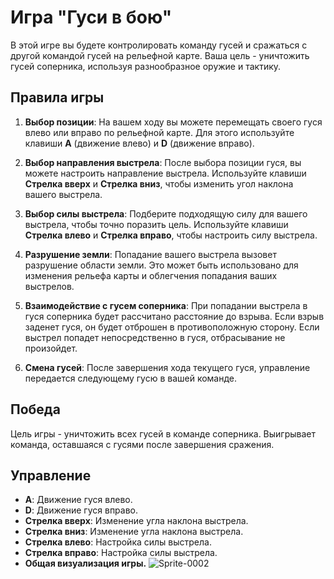 # Игра "Гуси в бою"

 В этой игре вы будете контролировать команду гусей и сражаться с другой командой гусей на рельефной карте. Ваша цель - уничтожить гусей соперника, используя разнообразное оружие и тактику.

## Правила игры

1. **Выбор позиции**: На вашем ходу вы можете перемещать своего гуся влево или вправо по рельефной карте. Для этого используйте клавиши **A** (движение влево) и **D** (движение вправо).

2. **Выбор направления выстрела**: После выбора позиции гуся, вы можете настроить направление выстрела. Используйте клавиши **Стрелка вверх** и **Стрелка вниз**, чтобы изменить угол наклона вашего выстрела.

3. **Выбор силы выстрела**: Подберите подходящую силу для вашего выстрела, чтобы точно поразить цель. Используйте клавиши **Стрелка влево** и **Стрелка вправо**, чтобы настроить силу выстрела.

4. **Разрушение земли**: Попадание вашего выстрела вызовет разрушение области земли. Это может быть использовано для изменения рельефа карты и облегчения попадания ваших выстрелов.

5. **Взаимодействие с гусем соперника**: При попадании выстрела в гуся соперника будет рассчитано расстояние до взрыва. Если взрыв заденет гуся, он будет отброшен в противоположную сторону. Если выстрел попадет непосредственно в гуся, отбрасывание не произойдет.

6. **Смена гусей**: После завершения хода текущего гуся, управление передается следующему гусю в вашей команде.

## Победа

Цель игры - уничтожить всех гусей в команде соперника. Выигрывает команда, оставшаяся с гусями после завершения сражения.

## Управление

- **A**: Движение гуся влево.
- **D**: Движение гуся вправо.
- **Стрелка вверх**: Изменение угла наклона выстрела.
- **Стрелка вниз**: Изменение угла наклона выстрела.
- **Стрелка влево**: Настройка силы выстрела.
- **Стрелка вправо**: Настройка силы выстрела.
- **Общая визуализация игры.**
![Sprite-0002](https://github.com/Nikita-Etinger/GuseGame-worm-/assets/113473133/b64c4993-f4e2-47c6-b1a6-2681e3aa83fe)
